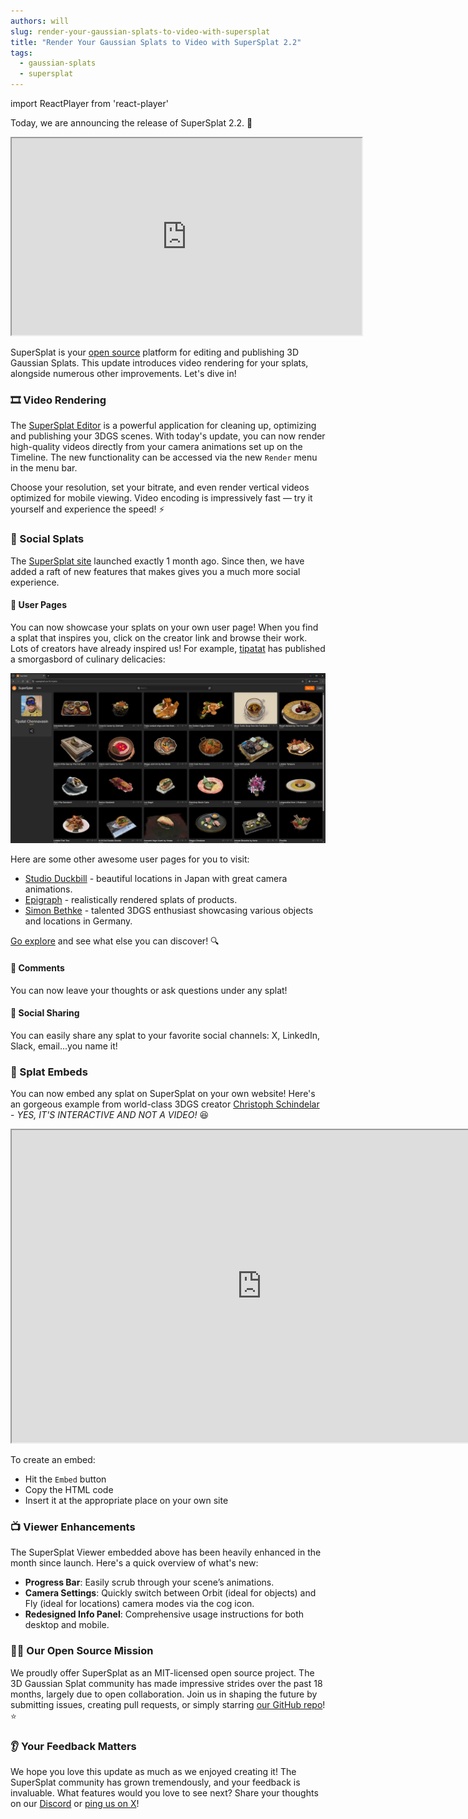 ```yaml
---
authors: will
slug: render-your-gaussian-splats-to-video-with-supersplat
title: "Render Your Gaussian Splats to Video with SuperSplat 2.2"
tags:
  - gaussian-splats
  - supersplat
---
```


import ReactPlayer from 'react-player'

Today, we are announcing the release of SuperSplat 2.2. 🚀

<div className="iframe-container">
    <iframe loading="lazy" width="560" height="315" src="https://www.youtube.com/embed/wVBwVQ55Pe8" title="YouTube video player" allow="accelerometer; autoplay; clipboard-write; encrypted-media; gyroscope; picture-in-picture" allowfullscreen></iframe>
</div>

SuperSplat is your [open source](https://github.com/playcanvas/supersplat/) platform for editing and publishing 3D Gaussian Splats. This update introduces video rendering for your splats, alongside numerous other improvements. Let's dive in!

<!-- truncate -->

### 🎞️ Video Rendering

The [SuperSplat Editor](https://superspl.at/editor) is a powerful application for cleaning up, optimizing and publishing your 3DGS scenes. With today's update, you can now render high-quality videos directly from your camera animations set up on the Timeline. The new functionality can be accessed via the new `Render` menu in the menu bar.

Choose your resolution, set your bitrate, and even render vertical videos optimized for mobile viewing. Video encoding is impressively fast — try it yourself and experience the speed! ⚡

### 👥 Social Splats

The [SuperSplat site](https://superspl.at/) launched exactly 1 month ago. Since then, we have added a raft of new features that makes gives you a much more social experience.

#### 👥 User Pages

You can now showcase your splats on your own user page! When you find a splat that inspires you, click on the creator link and browse their work. Lots of creators have already inspired us! For example, [tipatat](https://superspl.at/user?id=tipatat) has published a smorgasbord of culinary delicacies:

![SuperSplat User Tipatat](/img/supersplat-user-tipatat.webp)

Here are some other awesome user pages for you to visit:

* [Studio Duckbill](https://superspl.at/user?id=studioduckbill) - beautiful locations in Japan with great camera animations.
* [Epigraph](https://superspl.at/user?id=epigraph) - realistically rendered splats of products.
* [Simon Bethke](https://superspl.at/user?id=simonbethke) - talented 3DGS enthusiast showcasing various objects and locations in Germany.

[Go explore](https://superspl.at/) and see what else you can discover! 🔍

#### 💬 Comments

You can now leave your thoughts or ask questions under any splat!

<ReactPlayer width="50%" height="auto" playing muted loop controls src="/img/supersplat-comments.mp4" />

#### 🔄 Social Sharing

You can easily share any splat to your favorite social channels: X, LinkedIn, Slack, email...you name it!

<ReactPlayer width="50%" height="auto" playing muted loop controls src="/img/supersplat-sharing.mp4" />

### 🔗 Splat Embeds

You can now embed any splat on SuperSplat on your own website! Here's an gorgeous example from world-class 3DGS creator [Christoph Schindelar](https://superspl.at/user?id=schindelar3d) - _YES, IT'S INTERACTIVE AND NOT A VIDEO!_ 😆

<div className="iframe-container">
    <iframe id="viewer" width="800" height="500" allow="fullscreen; xr-spatial-tracking" src="https://superspl.at/s?id=ed2efe80"></iframe>
</div>

To create an embed:

* Hit the `Embed` button
* Copy the HTML code
* Insert it at the appropriate place on your own site

<ReactPlayer width="100%" height="auto" playing muted loop controls src="/img/supersplat-embed.mp4" />

### 📺 Viewer Enhancements

The SuperSplat Viewer embedded above has been heavily enhanced in the month since launch. Here's a quick overview of what's new:

* **Progress Bar**: Easily scrub through your scene’s animations.
* **Camera Settings**: Quickly switch between Orbit (ideal for objects) and Fly (ideal for locations) camera modes via the cog icon.
* **Redesigned Info Panel**: Comprehensive usage instructions for both desktop and mobile.

### 👨‍💻 Our Open Source Mission

We proudly offer SuperSplat as an MIT-licensed open source project. The 3D Gaussian Splat community has made impressive strides over the past 18 months, largely due to open collaboration. Join us in shaping the future by submitting issues, creating pull requests, or simply starring [our GitHub repo](https://github.com/playcanvas/supersplat)! ⭐

### 👂 Your Feedback Matters

We hope you love this update as much as we enjoyed creating it! The SuperSplat community has grown tremendously, and your feedback is invaluable. What features would you love to see next? Share your thoughts on our [Discord](https://discord.com/invite/T3pnhRTTAY) or [ping us on X](https://x.com/playcanvas)!
